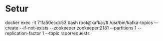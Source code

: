 # Setur

docker exec -it 71fa50ecdc53 bash
root@kafka:/# /usr/bin/kafka-topics --create --if-not-exists --zookeeper zookeeper:2181 --partitions 1 --replication-factor 1 --topic raporrequests
